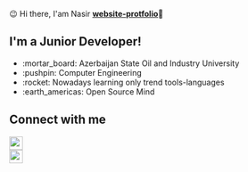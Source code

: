 :wink: Hi there, I'am Nasir    <strong>[website-protfolio](https://www.google.com)</strong>:wave:
<div>
  <h2>I'm a Junior Developer!</h2> 
</div>
<ul>
  <li> :mortar_board: Azerbaijan State Oil and Industry University </li>
  <li> :pushpin: Computer Engineering </li>
  <li> :rocket: Nowadays learning only trend tools-languages</li>
  <li> :earth_americas: Open Source Mind </li>
</ul>
 <h2> Connect with me </h2>
  <div>
  <div>
  <img src='https://image.flaticon.com/icons/svg/733/733614.svg' width='24px' height='24px' margin-right='20px'/>
  </div>
  <div>
  <img src='https://image.flaticon.com/icons/svg/733/733603.svg' width='24px' height='24px' />
  </div>
  </div>
